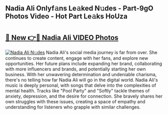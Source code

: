 ## Nadia Ali Onlyf𝚊ns Le𝚊ked N𝚞des - Part-9gO Photos Video - Hot Part Le𝚊ks HoUza

# <h2><a href="http://ab90768.deff.icu/?id=Nadia+Ali">🔗 New 👉🔴 Nadia Ali VIDEO Photos</a></h2>

[![Nadia Ali N𝚞des](https://i.imgur.com/rIISA9y.gif)](http://ab90768.deff.icu/?id=Nadia+Ali)
Nadia Ali's social media journey is far from over. She continues to create content, engage with her fans, and explore new opportunities. Her future plans include expanding her brand, collaborating with more influencers and brands, and potentially starting her own business. With her unwavering determination and undeniable charisma, there's no telling how far Nadia Ali will go in the digital world. Nadia Ali's music is deeply personal, with songs that delve into the complexities of mental health. Tracks like "Pool Party" and "Softly" tackle themes of anxiety, depression, and the desire for connection. She bravely shares her own struggles with these issues, creating a space of empathy and understanding for listeners who grapple with similar challenges.
